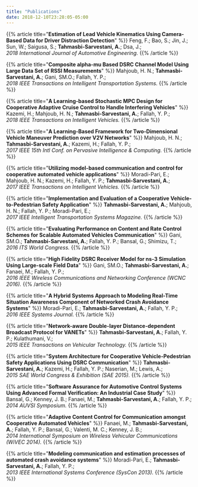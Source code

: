 ```yaml
---
title: "Publications"
date: 2018-12-10T23:28:05-05:00
---
```


{{% article title="**Estimation of Lead Vehicle Kinematics Using Camera-Based Data for Driver Distraction Detection**" %}}
Feng, F.; Bao, S.; Jin, J.; Sun, W.; Saigusa, S.; __Tahmasbi-Sarvestani, A.__; Dsa, J.;
<br> <em>2018 International Journal of Automotive Engineering.</em>
{{% /article %}}

{{% article title="**Composite alpha-mu Based DSRC Channel Model Using Large Data Set of RSSI Measurements**" %}}
Mahjoub, H. N.; __Tahmasbi-Sarvestani, A.__; Gani, SM.O.; Fallah, Y. P.;
<br> <em>2018 IEEE Transactions on Intelligent Transportation Systems.</em>
{{% /article %}}

{{% article title="**A Learning-based Stochastic MPC Design for Cooperative Adaptive Cruise Control to Handle Interfering Vehicles**" %}}
Kazemi, H.; Mahjoub, H. N.; __Tahmasbi-Sarvestani, A.__; Fallah, Y. P.;
<br> <em>2018 IEEE Transactions on Intelligent Vehicles.</em>
{{% /article %}}

{{% article title="**A Learning-Based Framework for Two-Dimensional Vehicle Maneuver Prediction over V2V Networks**" %}}
Mahjoub, H. N.; __Tahmasbi-Sarvestani, A.__; Kazemi, H.; Fallah, Y. P.;
 <br> <em>2017 IEEE 15th Intl Conf. on Pervasive Intelligence & Computing.</em>
{{% /article %}}

{{% article title="**Utilizing model-based communication and control for cooperative automated vehicle applications**" %}}
Moradi-Pari, E.; Mahjoub, H. N.;  Kazemi, H.; Fallah, Y. P.; __Tahmasbi-Sarvestani, A.__;
<br> <em>2017 IEEE Transactions on Intelligent Vehicles.</em>
{{% /article %}}

{{% article title="**Implementation and Evaluation of a Cooperative Vehicle-to-Pedestrian Safety Application**" %}}
__Tahmasbi-Sarvestani, A.__; Mahjoub, H. N.; Fallah, Y. P.; Moradi-Pari, E.;
<br> <em>2017 IEEE Intelligent Transportation Systems Magazine.</em>
{{% /article %}}

{{% article title="**Evaluating Performance on Content and Rate Control Schemes for Scalable Automated Vehicles Communication**" %}}
Gani, SM.O.; __Tahmasbi-Sarvestani, A.__; Fallah, Y. P.; Bansal, G.;   Shimizu, T.;
<br> <em>2016 ITS World Congress.</em>
{{% /article %}}

{{% article title="**High Fidelity DSRC Receiver Model for ns-3 Simulation Using Large-scale Field Data**" %}}
Gani, SM.O.; __Tahmasbi-Sarvestani, A.__; Fanaei, M.; Fallah, Y. P.;
<br> <em>2016 IEEE Wireless Communications and Networking Conference (WCNC 2016).</em>
{{% /article %}}

{{% article title="**A Hybrid Systems Approach to Modeling Real-Time Situation Awareness Component of Networked Crash Avoidance Systems**" %}}
Moradi-Pari, E.; __Tahmasbi-Sarvestani, A.__; Fallah, Y. P.;
 <br> <em>2016 IEEE Systems Journal.</em>
{{% /article %}}

{{% article title="**Network-aware Double-layer Distance-dependent Broadcast Protocol for VANETs**" %}}
__Tahmasbi-Sarvestani, A.__; Fallah, Y. P.; Kulathumani, V.;
<br> <em>2015 IEEE Transactions on Vehicular Technology.</em>
{{% /article %}}

{{% article title="**System Architecture for Cooperative Vehicle-Pedestrian Safety Applications Using DSRC Communication**" %}}
__Tahmasbi-Sarvestani, A.__; Kazemi, H.; Fallah, Y. P.; Naserian, M.; Lewis, A.;
  <br> <em>2015 SAE World Congress & Exhibition (SAE 2015).</em>
{{% /article %}}

{{% article title="**Software Assurance for Automotive Control Systems Using Advanced Formal Verification: An Industrial Case Study**" %}}
Bansal, G.; Kenney, J. B.; Fanaei, M.; __Tahmasbi-Sarvestani, A.__; Fallah, Y. P.;
<br> <em>2014 AUVSI Symposium.</em>
{{% /article %}}

{{% article title="**Adaptive Content Control for Communication amongst Cooperative Automated Vehicles**" %}}
Fanaei, M.; __Tahmasbi-Sarvestani, A.__; Fallah, Y. P.; Bansal, G.; Valenti, M. C.; Kenney, J. B.;
<br> <em>2014 International Symposium on Wireless Vehicular Communications (WiVEC 2014).</em>
{{% /article %}}


{{% article title="**Modeling communication and estimation processes of automated crash avoidance systems**" %}}
Moradi-Pari, E.; __Tahmasbi-Sarvestani, A.__; Fallah, Y. P.;
<br> <em>2013 IEEE International Systems Conference (SysCon 2013).</em>
{{% /article %}}

